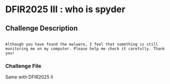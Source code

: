 # DFIR2025 Ⅲ : who is spyder

## Challenge Description

```

Although you have found the malware, I feel that something is still monitoring me on my computer. Please help me check it carefully. Thank you!

```

### Challenge File

Same with DFIR2025 Ⅱ